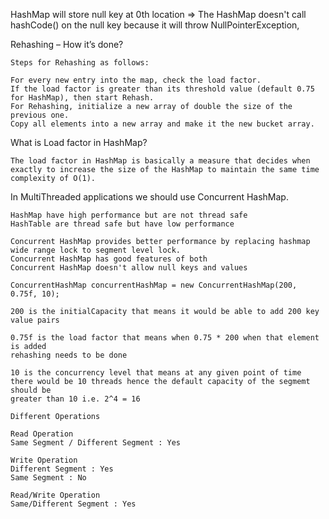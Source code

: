 HashMap will store null key at 0th location
=> The HashMap doesn't call hashCode() on the null key because it will throw NullPointerException,

Rehashing – How it’s done?
````
Steps for Rehashing as follows:

For every new entry into the map, check the load factor.
If the load factor is greater than its threshold value (default 0.75 for HashMap), then start Rehash.
For Rehashing, initialize a new array of double the size of the previous one.
Copy all elements into a new array and make it the new bucket array.
````

What is Load factor in HashMap?
````
The load factor in HashMap is basically a measure that decides when exactly to increase the size of the HashMap to maintain the same time complexity of O(1).
````

In MultiThreaded applications we should use Concurrent HashMap.

````
HashMap have high performance but are not thread safe
HashTable are thread safe but have low performance

Concurrent HashMap provides better performance by replacing hashmap
wide range lock to segment level lock.
Concurrent HashMap has good features of both
Concurrent HashMap doesn't allow null keys and values

ConcurrentHashMap concurrentHashMap = new ConcurrentHashMap(200, 0.75f, 10);

200 is the initialCapacity that means it would be able to add 200 key
value pairs

0.75f is the load factor that means when 0.75 * 200 when that element is added 
rehashing needs to be done

10 is the concurrency level that means at any given point of time
there would be 10 threads hence the default capacity of the segmemt should be 
greater than 10 i.e. 2^4 = 16

Different Operations

Read Operation
Same Segment / Different Segment : Yes

Write Operation
Different Segment : Yes
Same Segment : No

Read/Write Operation
Same/Different Segment : Yes
````